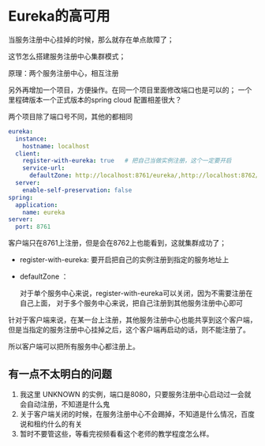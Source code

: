 # Eureka的高可用

当服务注册中心挂掉的时候，那么就存在单点故障了；

这节怎么搭建服务注册中心集群模式；

原理：两个服务注册中心，相互注册

另外再增加一个项目，方便操作。在同一个项目里面修改端口也是可以的；
一个里程碑版本一个正式版本的spring cloud 配置相差很大？

两个项目除了端口号不同，其他的都相同
```yml
eureka:
  instance:
    hostname: localhost
  client:
    register-with-eureka: true   # 把自己当做实例注册，这个一定要开启
    service-url:
      defaultZone: http://localhost:8761/eureka/,http://localhost:8762/eureka/
  server:
    enable-self-preservation: false
spring:
  application:
    name: eureka
server:
  port: 8761
```

客户端只在8761上注册，但是会在8762上也能看到，这就集群成功了；

* register-with-eureka: 要开启把自己的实例注册到指定的服务地址上
* defaultZone ：

  对于单个服务中心来说，register-with-eureka可以关闭，因为不需要注册在自己上面，
  对于多个服务中心来说，把自己注册到其他服务注册中心即可


针对于客户端来说，在某一台上注册，其他服务注册中心也能共享到这个客户端，
但是当指定的服务注册中心挂掉之后，这个客户端再启动的话，则不能注册了。

所以客户端可以把所有服务中心都注册上。

## 有一点不太明白的问题

1. 我这里 UNKNOWN 的实例，端口是8080，只要服务注册中心启动过一会就会自动注册，不知道是什么鬼
2. 关于客户端关闭的时候，在服务注册中心不会踢掉，不知道是什么情况，百度说和租约什么的有关
3. 暂时不要管这些，等看完视频看看这个老师的教学程度怎么样。
